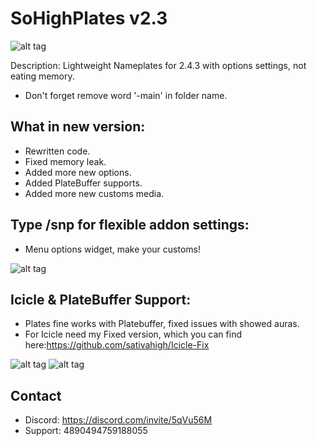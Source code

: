 # SoHighPlates v2.3
![alt tag](https://i.imgur.com/wlIvLcB.png)

Description: Lightweight Nameplates for 2.4.3 with options settings, not eating memory.

* Don't forget remove word '-main' in folder name.

## What in new version:
* Rewritten code.
* Fixed memory leak.
* Added more new options.
* Added PlateBuffer supports.
* Added more new customs media.

## Type /snp for flexible addon settings:
* Menu options widget, make your customs!

![alt tag](https://i.imgur.com/ckfcsr9.png)

## Icicle & PlateBuffer Support:
* Plates fine works with Platebuffer, fixed issues with showed auras.
* For Icicle need my Fixed version, which you can find here:https://github.com/sativahigh/Icicle-Fix

 ![alt tag](https://i.imgur.com/BVXzXkk.png)
 ![alt tag](https://i.imgur.com/7rZU0zD.png)

## Contact
* Discord: https://discord.com/invite/5qVu56M
* Support: 4890494759188055
